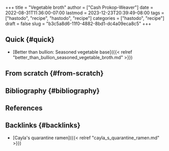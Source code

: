 +++
title = "Vegetable broth"
author = ["Cash Prokop-Weaver"]
date = 2022-08-31T11:36:00-07:00
lastmod = 2023-12-23T20:39:49-08:00
tags = ["hastodo", "recipe", "hastodo", "recipe"]
categories = ["hastodo", "recipe"]
draft = false
slug = "b3c5a8d6-11f0-4882-8bd1-dc4a09eca8c5"
+++

## Quick {#quick}

-   [Better than bullion: Seasoned vegetable base]({{< relref "better_than_bullion_seasoned_vegetable_broth.md" >}})


## From scratch {#from-scratch}


## Bibliography {#bibliography}

## References

<style>.csl-entry{text-indent: -1.5em; margin-left: 1.5em;}</style><div class="csl-bib-body">
</div>



## Backlinks {#backlinks}

-   [Cayla's quarantine ramen]({{< relref "cayla_s_quarantine_ramen.md" >}})
